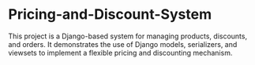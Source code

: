 # Pricing-and-Discount-System
This project is a Django-based system for managing products, discounts, and orders. It demonstrates the use of Django models, serializers, and viewsets to implement a flexible pricing and discounting mechanism.
